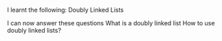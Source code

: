 I learnt the following:
Doubly Linked Lists

I can now answer these questions
What is a doubly linked list
How to use doubly linked lists?
